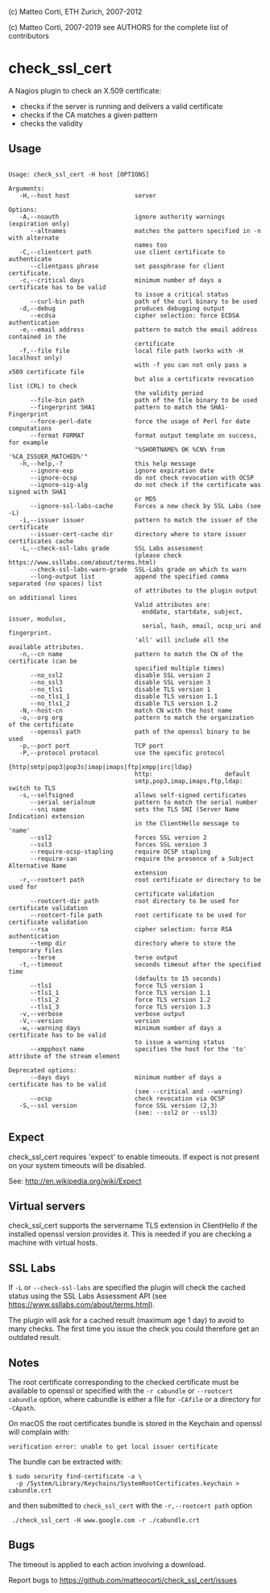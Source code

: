 
 (c) Matteo Corti, ETH Zurich, 2007-2012

 (c) Matteo Corti, 2007-2019
  see AUTHORS for the complete list of contributors

# check_ssl_cert

A Nagios plugin to check an X.509 certificate:
 - checks if the server is running and delivers a valid certificate
 - checks if the CA matches a given pattern
 - checks the validity

## Usage

```

Usage: check_ssl_cert -H host [OPTIONS]

Arguments:
   -H,--host host                  server

Options:
   -A,--noauth                	   ignore authority warnings (expiration only)
      --altnames              	   matches the pattern specified in -n with alternate
                              	   names too
   -C,--clientcert path       	   use client certificate to authenticate
      --clientpass phrase     	   set passphrase for client certificate.
   -c,--critical days         	   minimum number of days a certificate has to be valid
                              	   to issue a critical status
      --curl-bin path         	   path of the curl binary to be used
   -d,--debug                 	   produces debugging output
      --ecdsa                 	   cipher selection: force ECDSA authentication
   -e,--email address         	   pattern to match the email address contained in the
                              	   certificate
   -f,--file file             	   local file path (works with -H localhost only)
                              	   with -f you can not only pass a x509 certificate file
                              	   but also a certificate revocation list (CRL) to check
                              	   the validity period
      --file-bin path         	   path of the file binary to be used
      --fingerprint SHA1      	   pattern to match the SHA1-Fingerprint
      --force-perl-date       	   force the usage of Perl for date computations
      --format FORMAT         	   format output template on success, for example
                              	   "%SHORTNAME% OK %CN% from '%CA_ISSUER_MATCHED%'"
   -h,--help,-?               	   this help message
      --ignore-exp            	   ignore expiration date
      --ignore-ocsp           	   do not check revocation with OCSP
      --ignore-sig-alg        	   do not check if the certificate was signed with SHA1
                              	   or MD5
      --ignore-ssl-labs-cache 	   Forces a new check by SSL Labs (see -L)
   -i,--issuer issuer         	   pattern to match the issuer of the certificate
      --issuer-cert-cache dir 	   directory where to store issuer certificates cache
   -L,--check-ssl-labs grade  	   SSL Labs assessment
                              	   (please check https://www.ssllabs.com/about/terms.html)
      --check-ssl-labs-warn-grade  SSL-Labs grade on which to warn
      --long-output list      	   append the specified comma separated (no spaces) list
                              	   of attributes to the plugin output on additional lines
                              	   Valid attributes are:
                              	     enddate, startdate, subject, issuer, modulus,
                              	     serial, hash, email, ocsp_uri and fingerprint.
                              	   'all' will include all the available attributes.
   -n,--cn name               	   pattern to match the CN of the certificate (can be
                              	   specified multiple times)
      --no_ssl2               	   disable SSL version 2
      --no_ssl3               	   disable SSL version 3
      --no_tls1               	   disable TLS version 1
      --no_tls1_1             	   disable TLS version 1.1
      --no_tls1_2             	   disable TLS version 1.2
   -N,--host-cn               	   match CN with the host name
   -o,--org org               	   pattern to match the organization of the certificate
      --openssl path          	   path of the openssl binary to be used
   -p,--port port             	   TCP port
   -P,--protocol protocol     	   use the specific protocol
                              	   {http|smtp|pop3|pop3s|imap|imaps|ftp|xmpp|irc|ldap}
                              	   http:                    default
                              	   smtp,pop3,imap,imaps,ftp,ldap: switch to TLS
   -s,--selfsigned            	   allows self-signed certificates
      --serial serialnum      	   pattern to match the serial number
      --sni name              	   sets the TLS SNI (Server Name Indication) extension
                              	   in the ClientHello message to 'name'
      --ssl2                  	   forces SSL version 2
      --ssl3                  	   forces SSL version 3
      --require-ocsp-stapling 	   require OCSP stapling
      --require-san           	   require the presence of a Subject Alternative Name
                              	   extension
   -r,--rootcert path         	   root certificate or directory to be used for
                              	   certificate validation
      --rootcert-dir path     	   root directory to be used for certificate validation
      --rootcert-file path    	   root certificate to be used for certificate validation
      --rsa                   	   cipher selection: force RSA authentication
      --temp dir              	   directory where to store the temporary files
      --terse                 	   terse output
   -t,--timeout               	   seconds timeout after the specified time
                              	   (defaults to 15 seconds)
      --tls1                  	   force TLS version 1
      --tls1_1                	   force TLS version 1.1
      --tls1_2                	   force TLS version 1.2
      --tls1_3                	   force TLS version 1.3
   -v,--verbose               	   verbose output
   -V,--version               	   version
   -w,--warning days          	   minimum number of days a certificate has to be valid
                              	   to issue a warning status
      --xmpphost name         	   specifies the host for the 'to' attribute of the stream element

Deprecated options:
      --days days                  minimum number of days a certificate has to be valid
                              	   (see --critical and --warning)
      --ocsp                  	   check revocation via OCSP
   -S,--ssl version           	   force SSL version (2,3)
                              	   (see: --ssl2 or --ssl3)
```

## Expect

check_ssl_cert requires 'expect' to enable timeouts. If expect is not
present on your system timeouts will be disabled.

See: http://en.wikipedia.org/wiki/Expect

## Virtual servers

check_ssl_cert supports the servername TLS extension in ClientHello
if the installed openssl version provides it. This is needed if you
are checking a machine with virtual hosts.

## SSL Labs

If `-L` or `--check-ssl-labs` are specified the plugin will check the
cached status using the SSL Labs Assessment API (see
https://www.ssllabs.com/about/terms.html).

The plugin will ask for a cached result (maximum age 1 day) to avoid
to many checks. The first time you issue the check you could therefore
get an outdated result.

## Notes

The root certificate corresponding to the checked certificate must be
available to openssl or specified with the `-r cabundle` or
`--rootcert cabundle` option, where cabundle is either a file for `-CAfile`
or a directory for `-CApath`.

On macOS the root certificates bundle is stored in the Keychain and
openssl will complain with:

```
verification error: unable to get local issuer certificate
```

The bundle can be extracted with:

```
$ sudo security find-certificate -a \
  -p /System/Library/Keychains/SystemRootCertificates.keychain > cabundle.crt
```

and then submitted to `check_ssl_cert` with the `-r,--rootcert path` option

```
 ./check_ssl_cert -H www.google.com -r ./cabundle.crt 
```

## Bugs

The timeout is applied to each action involving a download.

Report bugs to https://github.com/matteocorti/check_ssl_cert/issues
